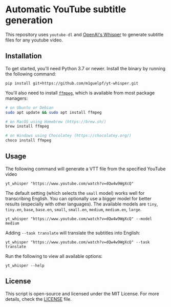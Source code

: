 # Automatic YouTube subtitle generation

This repository uses `youtube-dl` and [OpenAI's Whisper](https://openai.com/blog/whisper) to generate subtitle files for any youtube video.

## Installation

To get started, you'll need Python 3.7 or newer. Install the binary by running the following command:

    pip install git+https://github.com/m1guelpf/yt-whisper.git

You'll also need to install [`ffmpeg`](https://ffmpeg.org/), which is available from most package managers:

```bash
# on Ubuntu or Debian
sudo apt update && sudo apt install ffmpeg

# on MacOS using Homebrew (https://brew.sh/)
brew install ffmpeg

# on Windows using Chocolatey (https://chocolatey.org/)
choco install ffmpeg
```

## Usage

The following command will generate a VTT file from the specified YouTube video

    yt_whisper "https://www.youtube.com/watch?v=dQw4w9WgXcQ"

The default setting (which selects the `small` model) works well for transcribing English. You can optionally use a bigger model for better results (especially with other languages). The available models are `tiny`, `tiny.en`, `base`, `base.en`, `small`, `small.en`, `medium`, `medium.en`, `large`.

    yt_whisper "https://www.youtube.com/watch?v=dQw4w9WgXcQ" --model medium

Adding `--task translate` will translate the subtitles into English:

    yt_whisper "https://www.youtube.com/watch?v=dQw4w9WgXcQ" --task translate

Run the following to view all available options:

    yt_whisper --help

## License

This script is open-source and licensed under the MIT License. For more details, check the [LICENSE](LICENSE) file.
